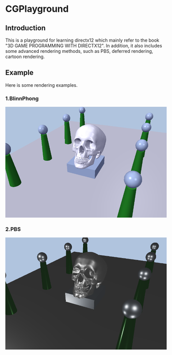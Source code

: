 # CGPlayground
## Introduction
This is a playground for learning directx12 which mainly refer to the book "3D GAME PROGRAMMING WITH DIRECTX12". In addition, it also includes some advanced rendering methods, such as PBS, deferred rendering, cartoon rendering. 

## Example
Here is some rendering examples.
### 1.BlinnPhong
![BlinnPhong](images\BlinnPhong.png)
### 2.PBS
![PBS](images\PBS.png)
